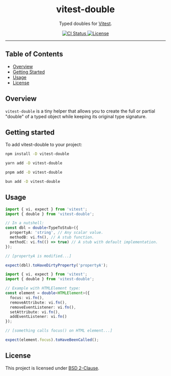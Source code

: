 <h1 align="center">vitest-double</h1>
<p align="center">
  Typed doubles for <a href="https://vitest.dev/">Vitest</a>.
</p>
<p align="center">
  <a href="https://github.com/gcoguiec/vitest-double/actions/workflows/ci.yml">
    <img src="https://img.shields.io/github/actions/workflow/status/gcoguiec/vitest-double/ci.yml?branch=main&label=ci&style=flat-square" alt="CI Status"/>
  </a>
  <a href="https://github.com/gcoguiec/vitest-double/blob/main/LICENSE.md">
    <img src="https://img.shields.io/github/license/gcoguiec/vitest-double?style=flat-square&label=License" alt="License"/>
  </a>
</p>

<hr>

## Table of Contents

- [Overview](#overview)
- [Getting Started](#getting-started)
- [Usage](#usage)
- [License](#license)

## Overview

`vitest-double` is a tiny helper that allows you to create the full or partial "double" of a typed object while keeping its original type signature.

## Getting started

To add vitest-double to your project:

```bash
npm install -D vitest-double
```

```bash
yarn add -D vitest-double
```

```bash
pnpm add -D vitest-double
```

```bash
bun add -D vitest-double
```

## Usage

```ts
import { vi, expect } from 'vitest';
import { double } from 'vitest-double';

// In a nutshell:
const dbl = double<TypeToStub>({
  propertyA: 'string', // Any scalar value.
  methodB: vi.fn(), // A stub function.
  methodC: vi.fn(() => true) // A stub with default implementation.
});

// [propertyA is modified...]

expect(dbl).toHaveDirtyProperty('propertyA');
```

```ts
import { vi, expect } from 'vitest';
import { double } from 'vitest-double';

// Example with HTMLElement type:
const element = double<HTMLElement>({
  focus: vi.fn(),
  removeAttribute: vi.fn(),
  removeEventListener: vi.fn(),
  setAttribute: vi.fn(),
  addEventListener: vi.fn()
});

// [something calls focus() on HTML element...]

expect(element.focus).toHaveBeenCalled();
```

## License

This project is licensed under [BSD 2-Clause](https://spdx.org/licenses/BSD-2-Clause.html).
